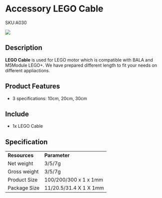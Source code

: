 # Accessory LEGO Cable

<el-tag effect="plain">SKU:A030</el-tag>

<div class="product_pic"><img src="assets/img/product_pics/accessory/lego_cable_01.webp"></div>

## Description

**LEGO Cable** is used for LEGO motor which is compatible with BALA and M5Module LEGO+. We have prepared different length to fit your needs on different appliactions.

## Product Features

-  3 specifications: 10cm, 20cm, 30cm

## Include

- 1x LEGO Cable

## Specification

<table>
   <tr style="font-weight:bold">
      <td>Resources</td>
      <td>Parameter</td>
   </tr>
   <tr>
      <td>Net weight</td>
      <td>3/5/7g</td>
   </tr>
   <tr>
      <td>Gross weight</td>
      <td>3/5/7g</td>
   </tr>
   <tr>
      <td>Product Size</td>
      <td>100/200/300 x 1 x 1mm</td>
   </tr>
   <tr>
      <td>Package Size</td>
      <td>11/20.5/31.4 X 1 X 1mm</td>
   </tr>
 </table>

<script>

   var purchase_link = 'https://m5stack.com/collections/m5-accessory/products/m5stack-lego-motor-adapter-cable';

   anchor_search(purchase_link);
   scrollFunc();

</script>